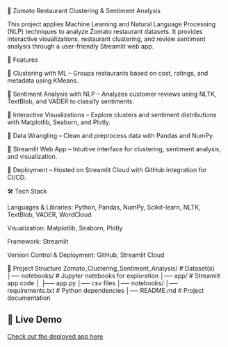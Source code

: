 🍴 Zomato Restaurant Clustering & Sentiment Analysis

This project applies Machine Learning and Natural Language Processing (NLP) techniques to analyze Zomato restaurant datasets. It provides interactive visualizations, restaurant clustering, and review sentiment analysis through a user-friendly Streamlit web app.

🚀 Features

🔹 Clustering with ML – Groups restaurants based on cost, ratings, and metadata using KMeans.

🔹 Sentiment Analysis with NLP – Analyzes customer reviews using NLTK, TextBlob, and VADER to classify sentiments.

🔹 Interactive Visualizations – Explore clusters and sentiment distributions with Matplotlib, Seaborn, and Plotly.

🔹 Data Wrangling – Clean and preprocess data with Pandas and NumPy.

🔹 Streamlit Web App – Intuitive interface for clustering, sentiment analysis, and visualization.

🔹 Deployment – Hosted on Streamlit Cloud with GitHub integration for CI/CD.

🛠 Tech Stack

Languages & Libraries: Python, Pandas, NumPy, Scikit-learn, NLTK, TextBlob, VADER, WordCloud

Visualization: Matplotlib, Seaborn, Plotly

Framework: Streamlit

Version Control & Deployment: GitHub, Streamlit Cloud

📂 Project Structure
Zomato_Clustering_Sentiment_Analysis/ # Dataset(s)
│── notebooks/                # Jupyter notebooks for exploration
│── app/                      # Streamlit app code
│   ├── app.py
    │── csv files
│── notebooks/
│── requirements.txt          # Python dependencies
│── README.md                 # Project documentation



## 🚀 Live Demo
[Check out the deployed app here](https://zomatorestaurantsclustering-sentimentanalysis-hmyfdbhcajuwmmjn.streamlit.app/)
